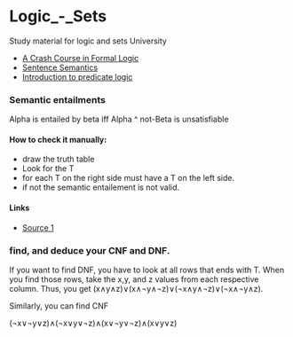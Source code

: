 # Logic_-_Sets
Study material for logic and sets University

- [A Crash Course in Formal Logic](https://www.youtube.com/watch?v=ywKZgjpMBUU)
- [Sentence Semantics](https://www.youtube.com/watch?v=XLvv_5meRNM&list=PLRIMXVU7SGRJF8gxD70oZPBoFAYxGs4QL&index=5)
- [Introduction to predicate logic](https://www.youtube.com/channel/UCmVAIqvL7852sE23K5D1ldg)


### Semantic entailments
Alpha is entailed by beta iff Alpha ^ not-Beta is unsatisfiable

#### How to check it manually:
- draw the truth table 
- Look for the T
- for each T on the right side must have a T on the left side. 
- if not the semantic entailement is not valid.

#### Links
- [Source 1](https://www.youtube.com/watch?v=IFO0E-4dbVU) 


### find, and deduce your CNF and DNF.

If you want to find DNF, you have to look at all rows that ends with T. When you find those rows, take the x,y, and z values from each respective column. Thus, you get
(x∧y∧z)∨(x∧¬y∧¬z)∨(¬x∧y∧¬z)∨(¬x∧¬y∧z).

Similarly, you can find CNF

(¬x∨¬y∨z)∧(¬x∨y∨¬z)∧(x∨¬y∨¬z)∧(x∨y∨z)


